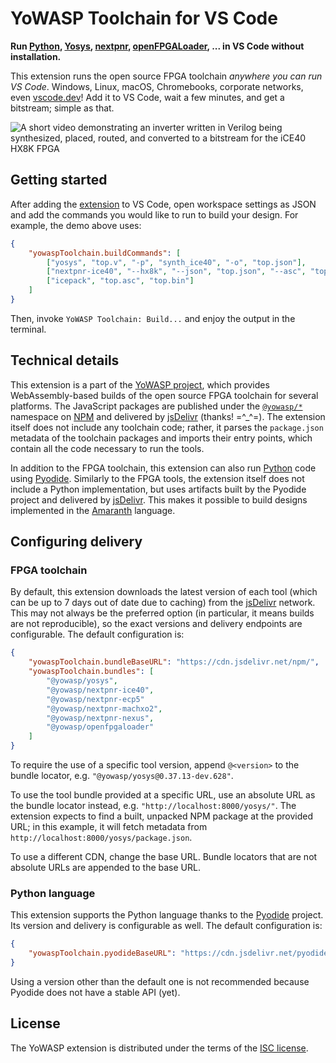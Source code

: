 # YoWASP Toolchain for VS Code

**Run [Python][], [Yosys][], [nextpnr][], [openFPGALoader][], ... in VS Code without installation.**

This extension runs the open source FPGA toolchain *anywhere you can run VS Code*. Windows, Linux, macOS, Chromebooks, corporate networks, even [vscode.dev][]! Add it to VS Code, wait a few minutes, and get a bitstream; simple as that.

![A short video demonstrating an inverter written in Verilog being synthesized, placed, routed, and converted to a bitstream for the iCE40 HX8K FPGA](demo.gif)

[python]: https://python.org/
[yosys]: https://github.com/YosysHQ/yosys
[nextpnr]: https://github.com/YosysHQ/nextpnr
[openFPGALoader]: https://github.com/trabucayre/openFPGALoader
[vscode.dev]: https://vscode.dev

## Getting started

After adding the [extension][] to VS Code, open workspace settings as JSON and add the commands you would like to run to build your design. For example, the demo above uses:

```json
{
    "yowaspToolchain.buildCommands": [
        ["yosys", "top.v", "-p", "synth_ice40", "-o", "top.json"],
        ["nextpnr-ice40", "--hx8k", "--json", "top.json", "--asc", "top.asc"],
        ["icepack", "top.asc", "top.bin"]
    ]
}
```

Then, invoke `YoWASP Toolchain: Build...` and enjoy the output in the terminal.

[extension]: https://marketplace.visualstudio.com/items?itemName=yowasp.toolchain

## Technical details

This extension is a part of the [YoWASP project][yowasp], which provides WebAssembly-based builds of the open source FPGA toolchain for several platforms. The JavaScript packages are published under the [`@yowasp/*`][yowasp-npm] namespace on [NPM][] and delivered by [jsDelivr][] (thanks! =^_^=). The extension itself does not include any toolchain code; rather, it parses the `package.json` metadata of the toolchain packages and imports their entry points, which contain all the code necessary to run the tools.

In addition to the FPGA toolchain, this extension can also run [Python][] code using [Pyodide][]. Similarly to the FPGA tools, the extension itself does not include a Python implementation, but uses artifacts built by the Pyodide project and delivered by [jsDelivr][]. This makes it possible to build designs implemented in the [Amaranth][] language.

[yowasp]: https://yowasp.org
[yowasp-npm]: https://npmjs.org/org/yowasp
[npm]: https://npmjs.org/
[jsdelivr]: https://www.jsdelivr.com/
[pyodide]: https://pyodide.org/
[amaranth]: https://amaranth-lang.org/

## Configuring delivery

### FPGA toolchain

By default, this extension downloads the latest version of each tool (which can be up to 7 days out of date due to caching) from the [jsDelivr][] network. This may not always be the preferred option (in particular, it means builds are not reproducible), so the exact versions and delivery endpoints are configurable. The default configuration is:

```json
{
    "yowaspToolchain.bundleBaseURL": "https://cdn.jsdelivr.net/npm/",
    "yowaspToolchain.bundles": [
        "@yowasp/yosys",
        "@yowasp/nextpnr-ice40",
        "@yowasp/nextpnr-ecp5"
        "@yowasp/nextpnr-machxo2",
        "@yowasp/nextpnr-nexus",
        "@yowasp/openfpgaloader"
    ]
}
```

To require the use of a specific tool version, append `@<version>` to the bundle locator, e.g. `"@yowasp/yosys@0.37.13-dev.628"`.

To use the tool bundle provided at a specific URL, use an absolute URL as the bundle locator instead, e.g. `"http://localhost:8000/yosys/"`. The extension expects to find a built, unpacked NPM package at the provided URL; in this example, it will fetch metadata from `http://localhost:8000/yosys/package.json`.

To use a different CDN, change the base URL. Bundle locators that are not absolute URLs are appended to the base URL.

[@yowasp]: https://npmjs.com/org/yowasp

### Python language

This extension supports the Python language thanks to the [Pyodide][] project. Its version and delivery is configurable as well. The default configuration is:

```json
{
    "yowaspToolchain.pyodideBaseURL": "https://cdn.jsdelivr.net/pyodide/v0.24.1/"
}
```

Using a version other than the default one is not recommended because Pyodide does not have a stable API (yet).

## License

The YoWASP extension is distributed under the terms of the [ISC license](LICENSE.txt).